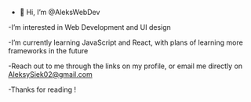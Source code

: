 - 👋 Hi, I’m @AleksWebDev


-I’m interested in Web Development and UI design
  
  
-I’m currently learning JavaScript and React, with plans of learning more frameworks in the future
 
 
-Reach out to me through the links on my profile, or email me directly on AleksySiek02@gmail.com


-Thanks for reading !


